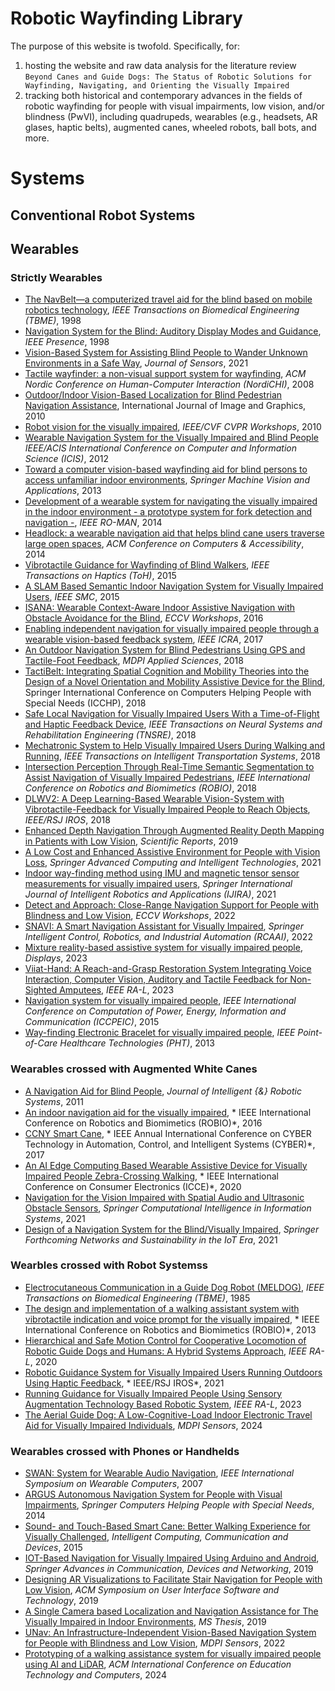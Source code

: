 # Robotic Wayfinding Library

The purpose of this website is twofold. Specifically, for:
1) hosting the website and raw data analysis for the literature review `Beyond Canes and Guide Dogs: The Status of Robotic Solutions for Wayfinding,
Navigating, and Orienting the Visually Impaired`
2) tracking both historical and contemporary advances in the fields of robotic wayfinding for people with visual impairments, low vision, and/or blindness (PwVI), including quadrupeds, wearables (e.g., headsets, AR glases, haptic belts), augmented canes, wheeled robots, ball bots, and more.

# Systems

## Conventional Robot Systems

## Wearables
### Strictly Wearables
- [The NavBelt—a computerized travel aid for the blind based on mobile robotics technology](https://doi.org/10.1109/10.725334), *IEEE Transactions on Biomedical Engineering (TBME)*, 1998
- [Navigation System for the Blind: Auditory Display Modes and Guidance](https://ieeexplore.ieee.org/document/6788010), *IEEE Presence*, 1998
- [Vision-Based System for Assisting Blind People to Wander Unknown Environments in a Safe Way](https://doi.org/10.1155/2021/6685686), *Journal of Sensors*, 2021
- [Tactile wayfinder: a non-visual support system for wayfinding](https://doi.org/10.1145/1463160.1463179), *ACM Nordic Conference on Human-Computer Interaction (NordiCHI)*, 2008
- [Outdoor/Indoor Vision-Based Localization for Blind Pedestrian Navigation Assistance](https://doi.org/10.1142/S0219467810003937), International Journal of Image and Graphics, 2010
- [Robot vision for the visually impaired](https://ieeexplore.ieee.org/abstract/document/5543579), *IEEE/CVF CVPR Workshops*, 2010
- [Wearable Navigation System for the Visually Impaired and Blind People](https://dl.acm.org/doi/abs/10.1109/ICIS.2012.118) *IEEE/ACIS International Conference on Computer and Information Science (ICIS)*, 2012
- [Toward a computer vision-based wayfinding aid for blind persons to access unfamiliar indoor environments](https://doi.org/10.1007/s00138-012-0431-7), *Springer Machine Vision and Applications*, 2013
- [Development of a wearable system for navigating the visually impaired in the indoor environment - a prototype system for fork detection and navigation -](https://ieeexplore.ieee.org/document/6926310), *IEEE RO-MAN*, 2014
- [Headlock: a wearable navigation aid that helps blind cane users traverse large open spaces](https://doi.org/10.1145/2661334.2661453), *ACM Conference on Computers & Accessibility*, 2014
- [Vibrotactile Guidance for Wayfinding of Blind Walkers](https://ieeexplore.ieee.org/document/7060731), *IEEE Transactions on Haptics (ToH)*, 2015
- [A SLAM Based Semantic Indoor Navigation System for Visually Impaired Users](https://ieeexplore.ieee.org/document/7379390), *IEEE SMC*, 2015
- [ISANA: Wearable Context-Aware Indoor Assistive Navigation with Obstacle Avoidance for the Blind](https://link.springer.com/chapter/10.1007/978-3-319-48881-3_31), *ECCV Workshops*, 2016
- [Enabling independent navigation for visually impaired people through a wearable vision-based feedback system](https://doi.org/10.1109/ICRA.2017.7989772), *IEEE ICRA*, 2017
- [An Outdoor Navigation System for Blind Pedestrians Using GPS and Tactile-Foot Feedback](https://www.mdpi.com/2076-3417/8/4/578), *MDPI Applied Sciences*, 2018
- [TactiBelt: Integrating Spatial Cognition and Mobility Theories into the Design of a Novel Orientation and Mobility Assistive Device for the Blind](https://link.springer.com/chapter/10.1007/978-3-319-94274-2_16), Springer International Conference on Computers Helping People with Special Needs (ICCHP), 2018
- [Safe Local Navigation for Visually Impaired Users With a Time-of-Flight and Haptic Feedback Device](https://doi.org/10.1109/TNSRE.2018.2800665), *IEEE Transactions on Neural Systems and Rehabilitation Engineering (TNSRE)*, 2018
- [Mechatronic System to Help Visually Impaired Users During Walking and Running](https://doi.org/10.1109/TITS.2017.2780621), *IEEE Transactions on Intelligent Transportation Systems*, 2018
- [Intersection Perception Through Real-Time Semantic Segmentation to Assist Navigation of Visually Impaired Pedestrians](https://doi.org/10.1109/ROBIO.2018.8665211), *IEEE International Conference on Robotics and Biomimetics (ROBIO)*, 2018
- [DLWV2: A Deep Learning-Based Wearable Vision-System with Vibrotactile-Feedback for Visually Impaired People to Reach Objects](https://doi.org/10.1109/IROS.2018.8593711), *IEEE/RSJ IROS*, 2018
- [Enhanced Depth Navigation Through Augmented Reality Depth Mapping in Patients with Low Vision](https://doi.org/10.1038/s41598-019-47397-w), *Scientific Reports*, 2019
- [A Low Cost and Enhanced Assistive Environment for People with Vision Loss](https://link.springer.com/chapter/10.1007/978-981-16-2164-2_20), *Springer Advanced Computing and Intelligent Technologies*, 2021
- [Indoor way-finding method using IMU and magnetic tensor sensor measurements for visually impaired users](https://doi.org/10.1007/s41315-021-00163-6), *Springer International Journal of Intelligent Robotics and Applications (IJIRA)*, 2021
- [Detect and Approach: Close-Range Navigation Support for People with Blindness and Low Vision](https://arxiv.org/abs/2208.08477), *ECCV Workshops*, 2022
- [SNAVI: A Smart Navigation Assistant for Visually Impaired](https://link.springer.com/chapter/10.1007/978-981-99-4634-1_70), *Springer Intelligent Control, Robotics, and Industrial Automation (RCAAI)*, 2022
- [Mixture reality-based assistive system for visually impaired people](https://www.sciencedirect.com/science/article/pii/S0141938223000823), *Displays*, 2023
- [Viiat-Hand: A Reach-and-Grasp Restoration System Integrating Voice Interaction, Computer Vision, Auditory and Tactile Feedback for Non-Sighted Amputees](https://arxiv.org/abs/2308.06891), *IEEE RA-L*, 2023
- [Navigation system for visually impaired people](https://doi.org10.1109/ICCPEIC.2015.7259447), *IEEE International Conference on Computation of Power, Energy, Information and Communication (ICCPEIC)*, 2015
- [Way-finding Electronic Bracelet for visually impaired people](https://doi.org/10.1109/PHT.2013.6461334), *IEEE Point-of-Care Healthcare Technologies (PHT)*, 2013

### Wearables crossed with Augmented White Canes
- [A Navigation Aid for Blind People](https://doi.org/10.1007/s10846-011-9555-7), *Journal of Intelligent {\&} Robotic Systems*, 2011
- [An indoor navigation aid for the visually impaired](https://doi.org/10.1109/ROBIO.2016.7866366), * IEEE International Conference on Robotics and Biomimetics (ROBIO)*, 2016
- [CCNY Smart Cane](https://doi.org/10.1109/CYBER.2017.8446303), * IEEE Annual International Conference on CYBER Technology in Automation, Control, and Intelligent Systems (CYBER)*, 2017
- [An AI Edge Computing Based Wearable Assistive Device for Visually Impaired People Zebra-Crossing Walking](https://doi.org/10.1109/ICCE46568.2020.9043132), * IEEE International Conference on Consumer Electronics (ICCE)*, 2020
- [Navigation for the Vision Impaired with Spatial Audio and Ultrasonic Obstacle Sensors](), *Springer Computational Intelligence in Information Systems*, 2021
- [Design of a Navigation System for the Blind/Visually Impaired](), *Springer Forthcoming Networks and Sustainability in the IoT Era*, 2021

### Wearbles crossed with Robot Systemss
- [Electrocutaneous Communication in a Guide Dog Robot (MELDOG)](https://doi.org/10.1109/TBME.1985.325561), *IEEE Transactions on Biomedical Engineering (TBME)*, 1985
- [The design and implementation of a walking assistant system with vibrotactile indication and voice prompt for the visually impaired](https://doi.org/10.1109/ROBIO.2013.6739885), * IEEE International Conference on Robotics and Biomimetics (ROBIO)*, 2013
- [Hierarchical and Safe Motion Control for Cooperative Locomotion of Robotic Guide Dogs and Humans: A Hybrid Systems Approach](https://doi.org/10.1109/LRA.2019.2939719), *IEEE RA-L*, 2020
- [Robotic Guidance System for Visually Impaired Users Running Outdoors Using Haptic Feedback](https://doi.org/10.1109/IROS51168.2021.9636567), * IEEE/RSJ IROS*, 2021
- [Running Guidance for Visually Impaired People Using Sensory Augmentation Technology Based Robotic System](https://doi.org/10.1109/LRA.2023.3294718), *IEEE RA-L*, 2023
- [The Aerial Guide Dog: A Low-Cognitive-Load Indoor Electronic Travel Aid for Visually Impaired Individuals](https://www.mdpi.com/1424-8220/24/1/297), *MDPI Sensors*, 2024
  
### Wearables crossed with Phones or Handhelds
- [SWAN: System for Wearable Audio Navigation](https://doi.org/10.1109/ISWC.2007.4373786), *IEEE International Symposium on Wearable Computers*, 2007
- [ARGUS Autonomous Navigation System for People with Visual Impairments](), *Springer Computers Helping People with Special Needs*, 2014
- [Sound- and Touch-Based Smart Cane: Better Walking Experience for Visually Challenged](), *Intelligent Computing, Communication and Devices*, 2015
- [IOT-Based Navigation for Visually Impaired Using Arduino and Android](), *Springer Advances in Communication, Devices and Networking*, 2019
- [Designing AR Visualizations to Facilitate Stair Navigation for People with Low Vision](https://doi.org/10.1145/3332165.3347906), *ACM Symposium on User Interface Software and Technology*, 2019
- [A Single Camera based Localization and Navigation Assistance for The Visually Impaired in Indoor Environments](http://rave.ohiolink.edu/etdc/view?acc_num=osu154593040067708), *MS Thesis*, 2019
- [UNav: An Infrastructure-Independent Vision-Based Navigation System for People with Blindness and Low Vision](https://www.mdpi.com/1424-8220/22/22/8894), *MDPI Sensors*, 2022
- [Prototyping of a walking assistance system for visually impaired people using AI and LiDAR](https://doi.org/10.1145/3629296.3629364), *ACM International Conference on Education Technology and Computers*, 2024
